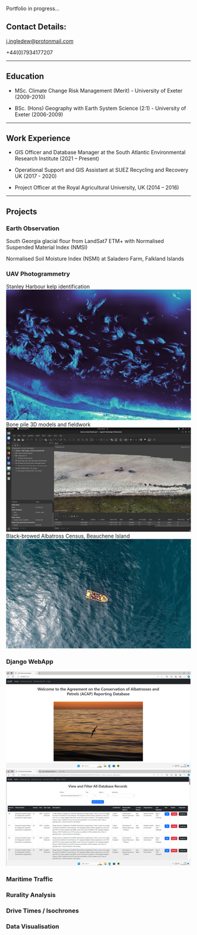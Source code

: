 Portfolio in progress...

## Contact Details:
j.ingledew@protonmail.com

+44(0)7934177207

___

## Education
- MSc. Climate Change Risk Management (Merit) - University of Exeter (2009-2010)

- BSc. (Hons) Geography with Earth System Science (2:1) - University of Exeter (2006-2009)

___

## Work Experience
- GIS Officer and Database Manager at the South Atlantic Environmental Research Institute (2021 – Present)

- Operational Support and GIS Assistant at SUEZ Recycling and Recovery UK (2017 - 2020)

- Project Officer at the Royal Agricultural University, UK (2014 – 2016)

___

## Projects

### Earth Observation
  
  South Georgia glacial flour from LandSat7 ETM+ with Normalised Suspended Material Index (NMSI)
  
  Normalised Soil Moisture Index (NSMI) at Saladero Farm, Falkland Islands

### UAV Photogrammetry
  Stanley Harbour kelp identification
    ![Kelp](https://github.com/jingledew/portfolio/raw/main/images/photo_3.jpg)
  Bone pile 3D models and fieldwork
    ![Bones](https://github.com/jingledew/portfolio/raw/main/images/Photo_6.png)
  Black-browed Albatross Census, Beauchene Island
    ![Beauchene](https://github.com/jingledew/portfolio/raw/main/images/photo_1.jpg)
### Django WebApp
  ![WebApp](https://github.com/jingledew/portfolio/raw/main/images/photo_4.png)
  ![WebApp](https://github.com/jingledew/portfolio/raw/main/images/photo_5.png)
### Maritime Traffic

### Rurality Analysis

### Drive Times / Isochrones

### Data Visualisation





























